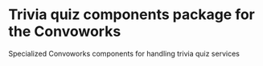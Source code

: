 # Trivia quiz components package for the Convoworks

Specialized Convoworks components for handling trivia quiz services

